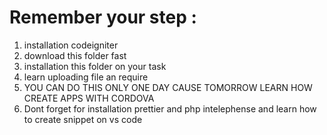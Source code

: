 # Remember your step :
 1. installation codeigniter
 2. download this folder fast
 3. installation this folder on your task
 4. learn uploading file an require
 5. YOU CAN DO THIS ONLY ONE DAY CAUSE TOMORROW LEARN HOW CREATE APPS WITH CORDOVA
 6. Dont forget for installation prettier and php intelephense and learn how to create snippet on vs code
